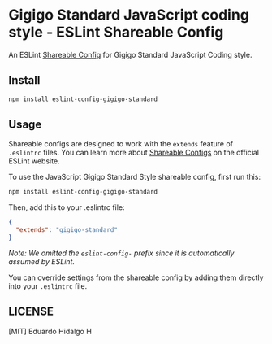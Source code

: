 # Gigigo Standard JavaScript coding style - ESLint Shareable Config

An ESLint [Shareable Config](http://eslint.org/docs/developer-guide/shareable-configs) for Gigigo Standard JavaScript Coding style.


## Install

```sh
npm install eslint-config-gigigo-standard
```


## Usage

Shareable configs are designed to work with the `extends` feature of `.eslintrc` files.
You can learn more about
[Shareable Configs](http://eslint.org/docs/developer-guide/shareable-configs) on the
official ESLint website.

To use the JavaScript Gigigo Standard Style shareable config, first run this:

```sh
npm install eslint-config-gigigo-standard
```

Then, add this to your .eslintrc file:

```json
{
  "extends": "gigigo-standard"
}
```

*Note: We omitted the `eslint-config-` prefix since it is automatically assumed by ESLint.*

You can override settings from the shareable config by adding them directly into your
`.eslintrc` file.

## LICENSE

[MIT] Eduardo Hidalgo H